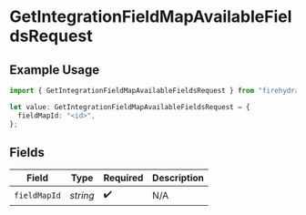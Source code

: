 # GetIntegrationFieldMapAvailableFieldsRequest

## Example Usage

```typescript
import { GetIntegrationFieldMapAvailableFieldsRequest } from "firehydrant-typescript-sdk/models/operations";

let value: GetIntegrationFieldMapAvailableFieldsRequest = {
  fieldMapId: "<id>",
};
```

## Fields

| Field              | Type               | Required           | Description        |
| ------------------ | ------------------ | ------------------ | ------------------ |
| `fieldMapId`       | *string*           | :heavy_check_mark: | N/A                |